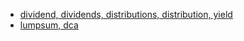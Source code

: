 - [dividend, dividends, distributions, distribution, yield](./faq/dividends.md)
- [lumpsum, dca](./faq/lumpsum-vs-dca.md)
